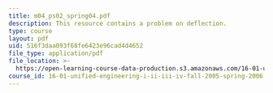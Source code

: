 ```yaml
---
title: m04_ps02_spring04.pdf
description: This resource contains a problem on deflection.
type: course
layout: pdf
uid: 516f3daa093f68fe6423e96cad4d4652
file_type: application/pdf
file_location: >-
  https://open-learning-course-data-production.s3.amazonaws.com/16-01-unified-engineering-i-ii-iii-iv-fall-2005-spring-2006/516f3daa093f68fe6423e96cad4d4652_m04_ps02_spring04.pdf
course_id: 16-01-unified-engineering-i-ii-iii-iv-fall-2005-spring-2006
---
```

